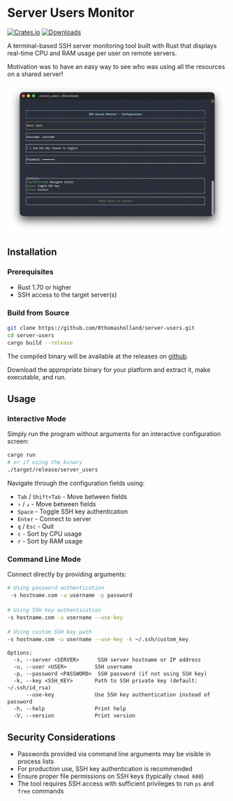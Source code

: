 # Server Users Monitor

[![Crates.io](https://img.shields.io/crates/v/server_users.svg)](https://crates.io/crates/server_users)
[![Downloads](https://img.shields.io/crates/d/server_users.svg)](https://crates.io/crates/server_users)

A terminal-based SSH server monitoring tool built with Rust that displays real-time CPU and RAM usage per user on remote servers.

Motivation was to have an easy way to see who was using all the resources on a shared server!

![screenshot2](https://github.com/0thomasholland/server-users/blob/main/figs/screenshot.png?raw=true)

## Installation

### Prerequisites

- Rust 1.70 or higher
- SSH access to the target server(s)

### Build from Source

```bash
git clone https://github.com/0thomasholland/server-users.git
cd server-users
cargo build --release
```

The compiled binary will be available at the releases on [github](https://github.com/0thomasholland/server-users/releases).

Download the appropriate binary for your platform and extract it, make executable, and run.

## Usage

### Interactive Mode

Simply run the program without arguments for an interactive configuration screen:

```bash
cargo run
# or if using the binary
./target/release/server_users
```

Navigate through the configuration fields using:

- `Tab` / `Shift+Tab` - Move between fields
- `↑` / `↓` - Move between fields
- `Space` - Toggle SSH key authentication
- `Enter` - Connect to server
- `q` / `Esc` - Quit
- `c` - Sort by CPU usage
- `r` - Sort by RAM usage

### Command Line Mode

Connect directly by providing arguments:

```bash
# Using password authentication
 -s hostname.com -u username -p password

# Using SSH key authentication
-s hostname.com -u username --use-key

# Using custom SSH key path
-s hostname.com -u username --use-key -k ~/.ssh/custom_key
```

```
Options:
  -s, --server <SERVER>      SSH server hostname or IP address
  -u, --user <USER>         SSH username
  -p, --password <PASSWORD>  SSH password (if not using SSH key)
  -k, --key <SSH_KEY>       Path to SSH private key (default: ~/.ssh/id_rsa)
      --use-key             Use SSH key authentication instead of password
  -h, --help                Print help
  -V, --version             Print version
```

## Security Considerations

- Passwords provided via command line arguments may be visible in process lists
- For production use, SSH key authentication is recommended
- Ensure proper file permissions on SSH keys (typically `chmod 600`)
- The tool requires SSH access with sufficient privileges to run `ps` and `free` commands
